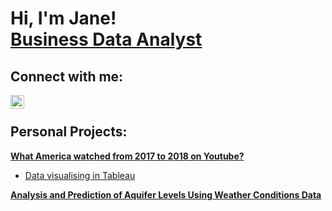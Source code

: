 <h1>Hi, I'm Jane!  <br/><a href="https://www.linkedin.com/in/janenguyen-nttp/">Business Data Analyst</a>

<h2>Connect with me:</h2>

[<img align="left" alt="JaneNguyen | LinkedIn" width="22px" src="https://cdn.jsdelivr.net/npm/simple-icons@v3/icons/linkedin.svg" />][linkedin]

[linkedin]: https://linkedin.com/in/janenguyen-nttp
<br/>


<h2>Personal Projects:</h2>

<b>[What America watched from 2017 to 2018 on Youtube?](https://github.com/janejaneng/Top-US-videos-from-2017-to-2018-insights)
</b>
  - [Data visualising in Tableau](https://public.tableau.com/views/Top1000highestviewedvideosintheUSfrom2017to2018insights/Dashboard1?:language=en-US&:sid=&:redirect=auth&:display_count=n&:origin=viz_share_link)
    
<b>[Analysis and Prediction of Aquifer Levels Using Weather Conditions Data](https://github.com/janejaneng/Top-US-videos-from-2017-to-2018-insights)

<!--
